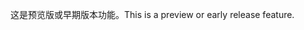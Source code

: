 <span data-ttu-id="8c89a-101">这是预览版或早期版本功能。</span><span class="sxs-lookup"><span data-stu-id="8c89a-101">This is a preview or early release feature.</span></span>